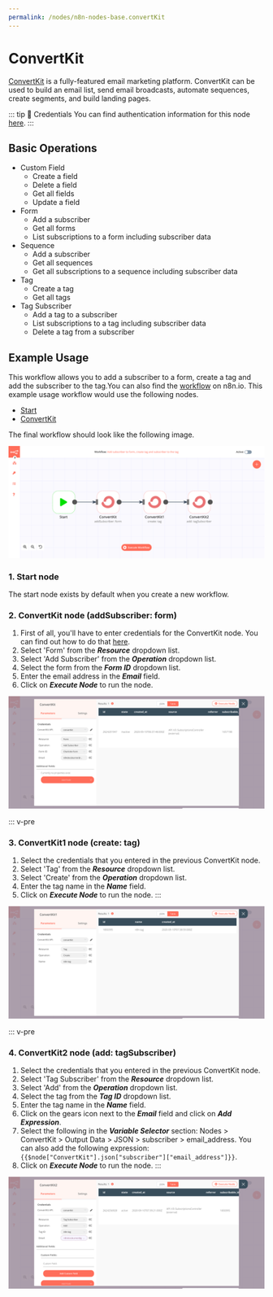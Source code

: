 ```yaml
---
permalink: /nodes/n8n-nodes-base.convertKit
---
```


# ConvertKit

[ConvertKit](https://www.convertkit.com/) is a fully-featured email marketing platform. ConvertKit can be used to build an email list, send email broadcasts, automate sequences, create segments, and build landing pages.

::: tip 🔑 Credentials
You can find authentication information for this node [here](../../../credentials/ConvertKit/README.md).
:::	

## Basic Operations

- Custom Field
    - Create a field
    - Delete a field
    - Get all fields
    - Update a field
- Form
    - Add a subscriber
    - Get all forms
    - List subscriptions to a form including subscriber data
- Sequence
    - Add a subscriber
    - Get all sequences
    - Get all subscriptions to a sequence including subscriber data
- Tag
    - Create a tag
    - Get all tags
- Tag Subscriber
    - Add a tag to a subscriber
    - List subscriptions to a tag including subscriber data
    - Delete a tag from a subscriber

## Example Usage

This workflow allows you to add a subscriber to a form, create a tag and add the subscriber to the tag.You can also find the [workflow](https://n8n.io/workflows/642) on n8n.io. This example usage workflow would use the following nodes.
- [Start](../../core-nodes/Start/README.md)
- [ConvertKit]()

The final workflow should look like the following image.

![A workflow with the ConvertKit node](./workflow.png)

### 1. Start node

The start node exists by default when you create a new workflow.

### 2. ConvertKit node (addSubscriber: form)

1. First of all, you'll have to enter credentials for the ConvertKit node. You can find out how to do that [here](../../../credentials/ConvertKit/README.md).
2. Select 'Form' from the ***Resource*** dropdown list.
3. Select 'Add Subscriber' from the ***Operation*** dropdown list.
4. Select the form from the ***Form ID*** dropdown list.
5. Enter the email address in the ***Email*** field.
6. Click on ***Execute Node*** to run the node.

![Using the ConvertKit node to add a subscriber to a form](./ConvertKit_node.png)


::: v-pre
### 3. ConvertKit1 node (create: tag)

1. Select the credentials that you entered in the previous ConvertKit node.
2. Select 'Tag' from the ***Resource*** dropdown list.
3. Select 'Create' from the ***Operation*** dropdown list.
4. Enter the tag name in the ***Name*** field.
5. Click on ***Execute Node*** to run the node.
:::

![Using the ConvertKit node to create a tag](./ConvertKit1_node.png)


::: v-pre
### 4. ConvertKit2 node (add: tagSubscriber)

1. Select the credentials that you entered in the previous ConvertKit node.
2. Select 'Tag Subscriber' from the ***Resource*** dropdown list.
3. Select 'Add' from the ***Operation*** dropdown list.
4. Select the tag from the ***Tag ID*** dropdown list.
5. Enter the tag name in the ***Name*** field.
6. Click on the gears icon next to the ***Email*** field and click on ***Add Expression***.
7. Select the following in the ***Variable Selector*** section: Nodes > ConvertKit > Output Data > JSON > subscriber > email_address. You can also add the following expression: `{{$node["ConvertKit"].json["subscriber"]["email_address"]}}`.
5. Click on ***Execute Node*** to run the node.
:::

![Using the ConvertKit node to add the subscriber to the tag](./ConvertKit2_node.png)
